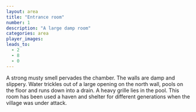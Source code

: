 ```yaml
---
layout: area
title: "Entrance room"
number: 1
description: "A large damp room"
categories: area
player_images:
leads_to:
  - 2
  - 8
  - 0
---
```


A strong musty smell pervades the chamber.  The walls are damp and slippery.  Water trickles out of a large opening on the north wall, pools on the floor and runs down into a drain.  A heavy grille lies in the pool.  This room has been used a haven and shelter for different generations when the village was under attack.

